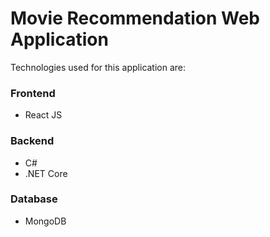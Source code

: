 # Movie Recommendation Web Application

Technologies used for this application are:
### Frontend
- React JS

### Backend
- C#
- .NET Core

### Database
- MongoDB